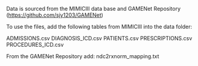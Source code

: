 Data is sourced from the MIMICIII data base and GAMENet Repository (https://github.com/sjy1203/GAMENet)

To use the files, add the following tables from MIMICIII into the data folder:
  
  ADMISSIONS.csv
  DIAGNOSIS_ICD.csv
  PATIENTS.csv
  PRESCRIPTIONS.csv
  PROCEDURES_ICD.csv

From the GAMENet Repository add:
  ndc2rxnorm_mapping.txt
  
  
  
